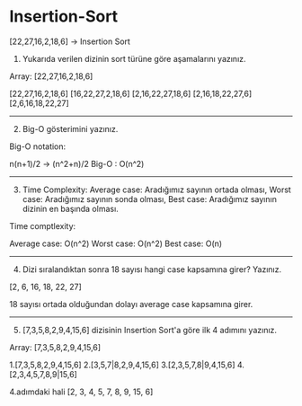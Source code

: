 # Insertion-Sort
[22,27,16,2,18,6] -> Insertion Sort

1) Yukarıda verilen dizinin sort türüne göre aşamalarını yazınız.

Array: [22,27,16,2,18,6]

[22,27,16,2,18,6]
[16,22,27,2,18,6]
[2,16,22,27,18,6]
[2,16,18,22,27,6]
[2,6,16,18,22,27]

************************************************************************************
2) Big-O gösterimini yazınız.

Big-O notation:

n(n+1)/2 -> (n^2+n)/2
Big-O : O(n^2)
************************************************************************************

3) Time Complexity: Average case: Aradığımız sayının ortada olması,
Worst case: Aradığımız sayının sonda olması, 
Best case: Aradığımız sayının dizinin en başında olması.


Time comptlexity:

Average case: O(n^2) 
Worst case: O(n^2)
Best case: O(n)

************************************************************************************

4) Dizi sıralandıktan sonra 18 sayısı hangi case kapsamına girer? Yazınız.

[2, 6, 16, 18, 22, 27]

18 sayısı ortada olduğundan dolayı average case kapsamına girer.

************************************************************************************
5) [7,3,5,8,2,9,4,15,6] dizisinin Insertion Sort'a göre ilk 4 adımını yazınız.

Array: [7,3,5,8,2,9,4,15,6]

1.[7,3,5,8,2,9,4,15,6] 
2.[3,5,7|8,2,9,4,15,6]
3.[2,3,5,7,8|9,4,15,6]
4.[2,3,4,5,7,8,9|15,6]


4.adımdaki hali [2, 3, 4, 5, 7, 8, 9, 15, 6]
